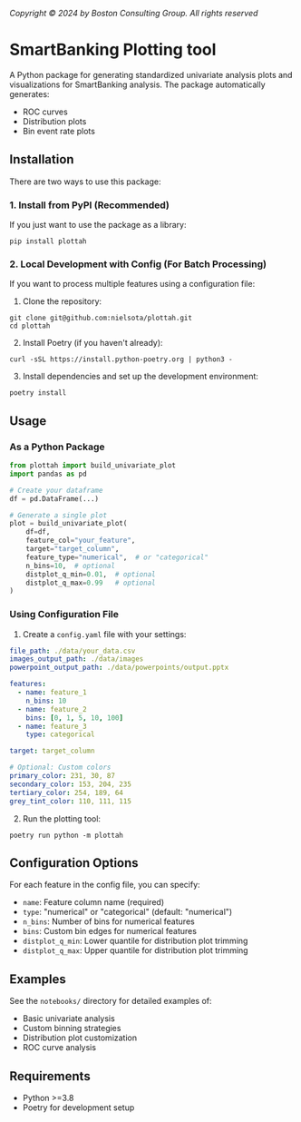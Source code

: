 *Copyright © 2024 by Boston Consulting Group. All rights reserved*
# SmartBanking Plotting tool

A Python package for generating standardized univariate analysis plots and visualizations for SmartBanking analysis. The package automatically generates:
- ROC curves
- Distribution plots
- Bin event rate plots

## Installation

There are two ways to use this package:

### 1. Install from PyPI (Recommended)

If you just want to use the package as a library:

```shell
pip install plottah
```

### 2. Local Development with Config (For Batch Processing)

If you want to process multiple features using a configuration file:

1. Clone the repository:
```shell
git clone git@github.com:nielsota/plottah.git
cd plottah
```

2. Install Poetry (if you haven't already):
```shell
curl -sSL https://install.python-poetry.org | python3 -
```

3. Install dependencies and set up the development environment:
```shell
poetry install
```

## Usage

### As a Python Package

```python
from plottah import build_univariate_plot
import pandas as pd

# Create your dataframe
df = pd.DataFrame(...)

# Generate a single plot
plot = build_univariate_plot(
    df=df,
    feature_col="your_feature",
    target="target_column",
    feature_type="numerical",  # or "categorical"
    n_bins=10,  # optional
    distplot_q_min=0.01,  # optional
    distplot_q_max=0.99   # optional
)
```

### Using Configuration File

1. Create a `config.yaml` file with your settings:
```yaml
file_path: ./data/your_data.csv
images_output_path: ./data/images
powerpoint_output_path: ./data/powerpoints/output.pptx

features:
  - name: feature_1
    n_bins: 10
  - name: feature_2
    bins: [0, 1, 5, 10, 100]
  - name: feature_3
    type: categorical

target: target_column

# Optional: Custom colors
primary_color: 231, 30, 87
secondary_color: 153, 204, 235
tertiary_color: 254, 189, 64
grey_tint_color: 110, 111, 115
```

2. Run the plotting tool:
```shell
poetry run python -m plottah
```

## Configuration Options

For each feature in the config file, you can specify:
- `name`: Feature column name (required)
- `type`: "numerical" or "categorical" (default: "numerical")
- `n_bins`: Number of bins for numerical features
- `bins`: Custom bin edges for numerical features
- `distplot_q_min`: Lower quantile for distribution plot trimming
- `distplot_q_max`: Upper quantile for distribution plot trimming

## Examples

See the `notebooks/` directory for detailed examples of:
- Basic univariate analysis
- Custom binning strategies
- Distribution plot customization
- ROC curve analysis

## Requirements

* Python >=3.8
* Poetry for development setup
